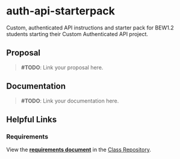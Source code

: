 # auth-api-starterpack

Custom, authenticated API instructions and starter pack for BEW1.2 students starting their Custom Authenticated API project.

## Proposal

> **#TODO**: Link your proposal here.

## Documentation

> **#TODO**: Link your documentation here.

## Helpful Links

### Requirements

View the [**requirements document**](https://github.com/Product-College-Courses/BEW-1.2-Authentication-and-Associations/blob/master/Projects/02-Custom-API-Project.md) in the [Class Repository](https://github.com/Product-College-Courses/BEW-1.2-Authentication-and-Associations).

